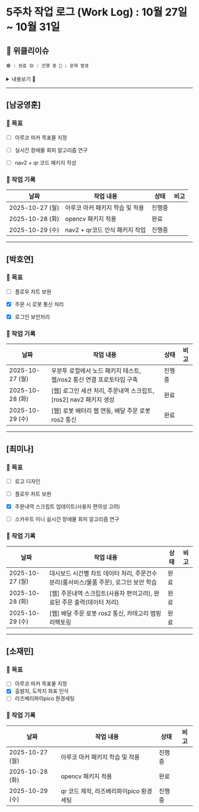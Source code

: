 # 5주차 작업 로그 (Work Log) : 10월 27일 ~ 10월 31일

## 🔔 위클리이슈
`🟢 : 완료 🟡 : 진행 중 🔴 : 문제 발생`

<details>
<summary>내용보기 🔽</summary>

- **월요일**
  - 🔴 : [ros2] 아루코 마커 인식이 안되고 있는 문제
  - 🟡 : [웹] ros2 통신 웹소켓으로 구현
- **화요일**
  - 🟢 : [웹] 로그인 세션 처리, 완료된 주문 출력
  - 🟢 : [ros2] 패키지 이용해서 nav2 처리(room1 좌표로 이동)
  - 🟡 : [ros2] 아루코마커 qr코드로 변경하기로 함
- **수요일**
  - 🟢 : [웹] 로봇 배터리 웹 연동
  - 🔴 : [ros2] qr 코드 인식 + nav2 패키지 오류 (합쳤을 때 nav2가 작동 안 함)

</details>

---

## [남궁영훈]

### 🎯 목표

- [ ] 아루코 마커 목표물 지정
- [ ] 실시간 장애물 회피 알고리즘 연구
- [ ] nav2 + qr 코드 패키지 작성


### 📅 작업 기록
| 날짜       | 작업 내용                      | 상태   | 비고 |
|------------|-------------------------------|--------|------|
| 2025-10-27 (월) | 아루코 마커 패키지 학습 및 적용 |진행중 |  |
| 2025-10-28 (화) | opencv 패키지 적용 |완료 |  |
| 2025-10-29 (수) | nav2 + qr코드 인식 패키지 작업 |진행중 |  |

---

## [박호연]

### 🎯 목표
- [ ] 플로우 차트 보완
- [x] 주문 시 로봇 통신 처리
- [x] 로그인 보안처리



### 📅 작업 기록
| 날짜       | 작업 내용                         | 상태       | 비고 |
|------------|----------------------------------|-----------|------|
| 2025-10-27 (월) |우분투 로컬에서 노드 패키지 테스트, 웹/ros2 통신 연결 프로토타입 구축 |진행중 |  |
| 2025-10-28 (화) |[웹] 로그인 세션 처리, 주문내역 스크립트, [ros2] nav2 패키지 생성 |완료 |  |
| 2025-10-29 (수) |[웹] 로봇 배터리 웹 연동, 배달 주문 로봇 ros2 통신 |완료 |  |

---

## [최미나]

### 🎯 목표
- [ ] 로고 디자인
- [ ] 플로우 차트 보완
- [x] 주문내역 스크립트 업데이트(사용자 편의성 고려)
- [ ] 스카우트 미니 실시간 장애물 회피 알고리즘 연구


### 📅 작업 기록
| 날짜       | 작업 내용                         | 상태       | 비고 |
|------------|----------------------------------|-----------|------|
| 2025-10-27 (월) |대시보드 시간별 차트 데이터 처리, 주문건수 분리(룸서비스/물품 주문), 로그인 보안 학습|완료 |  |
| 2025-10-28 (화) |[웹] 주문내역 스크립트(사용자 편의고려), 완료된 주문 출력(데이터 처리) |완료 |  |
| 2025-10-29 (수) |[웹] 배달 주문 로봇 ros2 통신, 카테고리 맵핑 리팩토링 |완료 |  |

---

## [소재민]

### 🎯 목표
- [ ] 아루코 마커 목표물 지정
- [x] 출발지, 도착지 좌표 인식
- [ ] 라즈베리파이pico 환경세팅

### 📅 작업 기록
| 날짜       | 작업 내용                         | 상태       | 비고 |
|------------|----------------------------------|-----------|------|
| 2025-10-27 (월) | 아루코 마커 패키지 학습 및 적용 |진행중 |  |
| 2025-10-28 (화) | opencv 패키지 적용 |완료 |  |
| 2025-10-29 (수) | qr 코드 제작, 라즈베리파이pico 환경 세팅 |진행중 |  |
